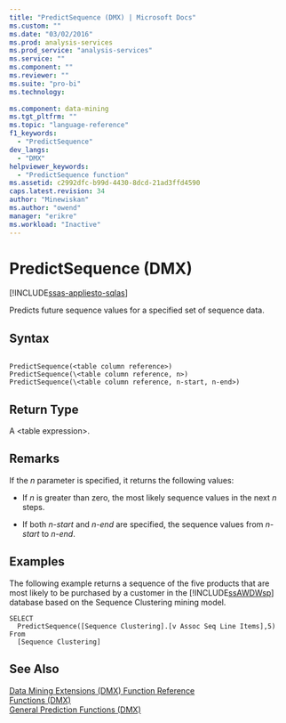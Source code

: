 ```yaml
---
title: "PredictSequence (DMX) | Microsoft Docs"
ms.custom: ""
ms.date: "03/02/2016"
ms.prod: analysis-services
ms.prod_service: "analysis-services"
ms.service: ""
ms.component: ""
ms.reviewer: ""
ms.suite: "pro-bi"
ms.technology: 
  
ms.component: data-mining
ms.tgt_pltfrm: ""
ms.topic: "language-reference"
f1_keywords: 
  - "PredictSequence"
dev_langs: 
  - "DMX"
helpviewer_keywords: 
  - "PredictSequence function"
ms.assetid: c2992dfc-b99d-4430-8dcd-21ad3ffd4590
caps.latest.revision: 34
author: "Minewiskan"
ms.author: "owend"
manager: "erikre"
ms.workload: "Inactive"
---
```

# PredictSequence (DMX)
[!INCLUDE[ssas-appliesto-sqlas](../includes/ssas-appliesto-sqlas.md)]

  Predicts future sequence values for a specified set of sequence data.  
  
## Syntax  
  
```  
  
PredictSequence(<table column reference>)  
PredictSequence(\<table column reference, n>)  
PredictSequence(\<table column reference, n-start, n-end>)  
```  
  
## Return Type  
 A \<table expression>.  
  
## Remarks  
 If the *n* parameter is specified, it returns the following values:  
  
-   If *n* is greater than zero, the most likely sequence values in the next *n* steps.  
  
-   If both *n-start* and *n-end* are specified, the sequence values from *n-start* to *n-end*.  
  
## Examples  
 The following example returns a sequence of the five products that are most likely to be purchased by a customer in the [!INCLUDE[ssAWDWsp](../includes/ssawdwsp-md.md)] database based on the Sequence Clustering mining model.  
  
```  
SELECT  
  PredictSequence([Sequence Clustering].[v Assoc Seq Line Items],5)  
From  
  [Sequence Clustering]  
```  
  
## See Also  
 [Data Mining Extensions &#40;DMX&#41; Function Reference](../dmx/data-mining-extensions-dmx-function-reference.md)   
 [Functions &#40;DMX&#41;](../dmx/functions-dmx.md)   
 [General Prediction Functions &#40;DMX&#41;](../dmx/general-prediction-functions-dmx.md)  
  
  
